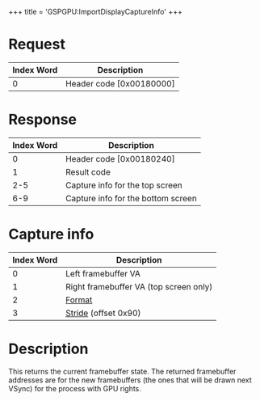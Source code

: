 +++
title = 'GSPGPU:ImportDisplayCaptureInfo'
+++

# Request

| Index Word | Description                |
|------------|----------------------------|
| 0          | Header code \[0x00180000\] |

# Response

| Index Word | Description                        |
|------------|------------------------------------|
| 0          | Header code \[0x00180240\]         |
| 1          | Result code                        |
| 2-5        | Capture info for the top screen    |
| 6-9        | Capture info for the bottom screen |

# Capture info

| Index Word | Description                                                                            |
|------------|----------------------------------------------------------------------------------------|
| 0          | Left framebuffer VA                                                                    |
| 1          | Right framebuffer VA (top screen only)                                                 |
| 2          | [Format](GPU/External_Registers#framebuffer_format "wikilink")                         |
| 3          | [Stride](GPU/External_Registers#lcd_source_framebuffer_setup "wikilink") (offset 0x90) |

# Description

This returns the current framebuffer state. The returned framebuffer addresses are for the new framebuffers (the ones that will be drawn next VSync) for the process with GPU rights.
